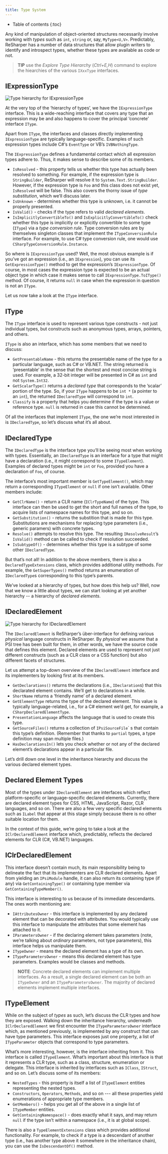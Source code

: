 ```yaml
---
title: Type System
---
```


* Table of contents
{:toc}

Any kind of manipulation of object-oriented structures necessarily involve working with _types_ such as `int`, `string` or, say, `MyType<U,V>`. Predictably, ReSharper has a number of data structures that allow plugin writers to identify and introspect types, whether these types are available as code or not.

> **TIP** use the _Explore Type Hierarchy_ (*Ctrl+E,H*) command to explore the hiearchies of the various `IXxxType` interfaces.

## IExpressionType

![Type hierarchy for IExpressionType](iexpressiontype_hierarchy.png)

At the very top of the ‘hierarchy of types’, we have the `IExpressionType` interface. This is a wide-reaching interface that covers any type that an expression may be and also happens to cover the principal ‘concrete’ interface `IType`.

Apart from `IType`, the interfaces and classes directly implementing `IExpressionType` are typically language-specific. Examples of such expression types include C#‘s `EventType` or VB’s `IVBNothingType`.

The `IExpressionType` defines a fundamental contact which all expression types adhere to. Thus, it makes sense to describe some of its members.

* `IsResolved` - this property tells us whether this type has actually been resolved to something. For example, if the expression type is `StringBuilder`, ReSharper will resolve it to `System.Text.StringBuilder`. However, if the expression type is `Foo` and this class does not exist yet, `IsResolved` will be false. This also covers the thorny issue of _type substitution_, which we’ll discuss later.
* `IsUnknown` - determines whether this type is unknown, i.e. it cannot be properly presented.
* `IsValid()` - checks if the type refers to valid _declared elements_.
* `IsImplicitlyConvertibleTo()` and `IsExplicitlyConvertibleTo()` check whether this type is implicitly or explicitly convertible to some type (`IType`) via a _type conversion rule_. Type conversion rules are by themselves singleton classes that implement the `ITypeConversionRule` interface. For example, to use C# type conversion rule, one would use `CSharpTypeConversionRule.Instance`.

So where is `IExpressionType` used? Well, the most obvious example is if you’ve got an expression (i.e., an `IExpression`), you can use its `GetExpressionType()` method to get the expression’s `IExpressionType`. Of course, in most cases the expression type is expected to be an actual object type in which case it makes sense to call `IExpressionType.ToIType()` method. Of course, it returns `null` in case when the expression in question is not an `IType`.

Let us now take a look at the `IType` interface.

## IType

The `IType` interface is used to represent various type constructs - not just individual types, but constructs such as anonymous types, arrays, pointers, and others.

`IType` is also an interface, which has some members that we need to discuss:

* `GetPresentableName` - this returns the presentable name of the type for a particular language, such as C# or VB.NET. The string returned is ’presentable’ in the sense that the shortest and most concise string is used. For example, a 32-bit integer will be presented in C# as `int` and not `System.Int32`.
* `GetScalarType()` returns a _declared type_ that corresponds to the ’scalar’ portion of the type. So, if your `IType` happens to be `int *` (a pointer to an `int`), the returned `IDeclaredType` will correspond to `int`.
* `Classify` is a property that helps you determine if the type is a value or reference type. `null` is returned in case this cannot be determined.

Of all the interfaces that implement `IType`, the one we’re most interested in is `IDeclaredType`, so let’s discuss what it’s all about.

## IDeclaredType

The `IDeclaredType` is the interface type you’ll be seeing most when working with types. Essentially, an `IDeclaredType` is an interface for a type that might have a declaration (i.e., it might correspond to some `ITypeElement`). Examples of declared types might be `int` or `Foo`, provided you have a declaration of `Foo`, of course.

The interface’s most important member is `GetTypeElement()`, which may return a corresponding `ITypeElement` or `null` if one isn’t available. Other members include:

* `GetClrName()` - return a CLR name (`IClrTypeName`) of the type. This interface can then be used to get the short and full names of the type, to acquire lists of namespace names for this type, and so on.
* `GetSubstitution()` - returns the substition that is made for this type. Substitutions are mechanisms for replacing type parameters (i.e., generic paramers) with concrete types.
* `Resolve()` attempts to resolve this type. The resulting `IResolveResult`’s `IsValid()` method can be called to check if resolution succeeded.
* `IsSubtypeOf()` - determines whether this type is a subtype of some other `IDeclaredType`.

But that’s not all! In addition to the above members, there is also a `DeclaredTypeExtensions` class, which provides additional utility methods. For example, the `GetSuperTypes()` method returns an enumeration of `IDeclaredType`s corresponding to this type’s parents.

We’ve looked at a hierarchy of types, but how does this help us? Well, now that we know a little about types, we can start looking at yet another hierarchy -\- a hierarchy of _declared elements_.

## IDeclaredElement

![Type hierarchy for IDeclaredElement](ideclaredelement_hierarchy.png)

The `IDeclaredElement` is ReSharper’s über-interface for defining various _physical_ language constructs in ReSharper. By _physical_ we assume that a PSI tree has been built for them, in other words, we have the source code that defines this element. Declared elements are used to represent not just different constructs (such as a CLR class or a CSS function) but also different facets of structures.

Let us attempt a top-down overview of the `IDeclaredElement` interface and its implementers by looking first at its members.

* `GetDeclarations()` returns the declarations (i.e., `IDeclaration`s) that this declarated element contains. We’ll get to declarations in a while.
* `ShortName` returns a ‘friendly name’ of a declared element.
* `GetElementType` returns the type of the declared element. This value is typically language-related, i.e., for a C# element we’d get, for example, a `CSharpDeclaredElementType`.
* `PresentationLanguage` affects the language that is used to create this type.
* `GetSourceFiles()` returns a collection of `IPsiSourceFile`\` s that contain this type’s definition. (Remember that thanks to `partial` types, a type definition may span multiple files.)
* `HasDeclarationsIn()` lets you check whether or not any of the declared element’s declarations appear in a particular file.

Let’s drill down one level in the inheritance hierarchy and discuss the various declared element types.

## Declared Element Types

Most of the types under `IDeclaredElement` are interfaces which reflect platform-specific or language-specific declared elements. Currently, there are declared element types for CSS, HTML, JavaScript, Razor, CLR languages, and so on. There are also a few very specific declared elements such as `ILabel` that appear at this stage simply because there is no other suitable location for them.

In the context of this guide, we’re going to take a look at the `IClrDeclaredElement` interface which, predictably, reflects the declared elements for CLR (C#, VB.NET) languages.

## IClrDeclaredElement

This interface doesn’t contain much, its main responsibility being to delineate the fact that its implementers are CLR declared elements. Apart from yielding an `IPsiModule` handle, it can also return its containing type (if any) via `GetContainingType()` or containing type member via `GetContainingTypeMember()`.

This interface is interesting to us because of its immediate descendants. The ones worth mentioning are:

* `IAttributesOwner` - this interface is implemented by any declared element that can be decorated with attributes. You would typically use this interface to manipulate the attributes that some element has attached to it.
* `IParametersOwner` - if the declaring element takes parameters (note, we’re talking about _ordinary_ parameters, not type parameters), this interface helps us manipulate them.
* `ITypeOwner` - means the declared element has a type of its own.
* `ITypeParametersOwner` - means this declared element has type parameters. Examples would be classes and methods.

> **NOTE**: Concrete declared elements can implement multiple interfaces. As a result, a single declared element can be both an `ITypeOwner` and an `ITypeParametersOwner`. The majority of declared elements implement multiple interfaces.

## ITypeElement

While on the subject of _types_ as such, let’s discuss the CLR types and how they are exposed. Walking down the inheritance hierarchy, underneath `IClrDeclaredElement` we first encounter the `ITypeParametersOwner` interface which, as mentioned previously, is implemented by any construct that can have type parameters. This interface exposes just one property, a list of `ITypeParameter` objects that correspond to type parameters.

What’s more interesting, however, is the interface inheriting from it. This interface is called `ITypeElement`. What’s important about this interface is that it represents a CLR type, such as a class, structure, enumeration or delegate. This interface is inherited by interfaces such as `IClass`, `IStruct`, and so on. Let’s discuss some of its members:

* `NestedTypes` - this property is itself a list of `ITypeElement` entities representing the nested types.
* `Constructors`, `Operators`, `Methods`, and so on --\- all these properties yield enumerations of appropriate type members.
* `GetMembers()` - helps you get all of the above in a single list of `ITypeMember` entities.
* `GetContainingNamespace()` - does exactly what it says, and may return `null` if the type isn’t within a namespace (i.e., it is at global scope).

There is also a `TypeElementExtensions` class which provides additional functionality. For example, to check if a type is a descendant of another type (i.e., has another type above it somewhere in the inheritance chain), you can use the `IsDescendantOf()` method.

